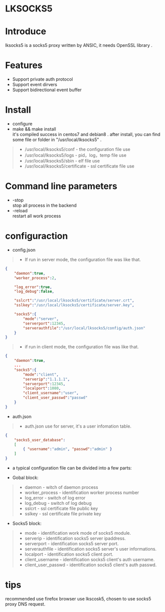 # LKSOCKS5

# Introduce
lksocks5 is a socks5 proxy written by ANSIC, it needs OpenSSL library .
# Features
* Support private auth protocol
* Support event dirvers
* Support bidirectional event buffer

# Install
*  configure
*  make && make install </br>
it's compiled success in centos7 and debian8 .
after install, you can find some file or folder in "/usr/local/lksocks5" .
> * /usr/local/lksocks5/conf - the configuration file use
> * /usr/local/lksocks5/logs - pid，log，temp file use
> * /usr/local/lksocks5/sbin - elf file use
> * /usr/local/lksocks5/certificate - ssl certificate file use

# Command line parameters
* -stop </br>
stop all process in the backend</br>
* -reload </br>
restart all work process

# configuraction
* config.json 
 > * If run in server mode, the configuration file was like that.
 
```json
{
	"daemon":true,
	"worker_process":2,

	"log_error":true,
	"log_debug":false,

	"sslcrt":"/usr/local/lksocks5/certificate/server.crt",
	"sslkey":"/usr/local/lksocks5/certificate/server.key",

	"socks5":{
		"mode":"server",
		"serverport":12345,
		"serverauthfile":"/usr/local/lksocks5/config/auth.json"
	}
}
```

> * if run in client mode, the configuration file was like that.

``` json
{
	"daemon":true,
	...
	"socks5":{
		"mode":"client",
		"serverip":"1.1.1.1",
		"serverport":12345,
		"localport":1080,
		"client_username":"user",
		"client_user_passwd":"passwd"
	}
}
```

* auth.json 
> * auth.json use for server, it's a user infomation table.

``` json
{
	"socks5_user_database":
	[
		{ "username":"admin", "passwd":"admin" }
	]
}
```
* a typical configuration file can be  divided into a few parts:

* Gobal block:
> * daemon - witch of daemon process
> * worker_process - identification worker process number
> * log_error - switch of log error
> * log_debug - switch of log debug
> * sslcrt - ssl certificate file public key
> * sslkey - ssl certificate file private key

* Socks5 block:
> * mode - identification work mode of socks5 module.
> * serverip - identification socks5 server ipaddress.
> * serverport - identification socks5 server port.
> * serverauthfile - identification socks5 server's user informations.
> * localport - identification socks5 client port.
> * client_username - identification socks5 client's auth username.
> * client_user_passwd - identification socks5 client's auth passwd.

# tips
recommended use firefox browser use lkscosk5, chosen to use socks5 proxy DNS request.

